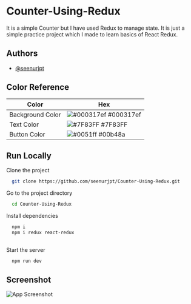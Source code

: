 
# Counter-Using-Redux

It is a simple Counter but I have used Redux to manage state.
It is just a simple practice project which I made to learn basics of React Redux.



## Authors

- [@seenurjpt](https://www.github.com/seenurjpt)

## Color Reference

| Color             | Hex                                                                |
| ----------------- | ------------------------------------------------------------------ |
| Background Color | ![#000317ef](https://via.placeholder.com/10/000317ef?text=+) #000317ef |
| Text Color | ![#7F83FF](https://via.placeholder.com/10/7F83FF?text=+) #7F83FF |
| Button Color | ![#0051ff](https://via.placeholder.com/10/0051ff?text=+) #00b48a |




## Run Locally

Clone the project

```bash
  git clone https://github.com/seenurjpt/Counter-Using-Redux.git
```

Go to the project directory

```bash
  cd Counter-Using-Redux
```

Install dependencies

```bash
  npm i
  npm i redux react-redux
  
```

Start the server

```bash
  npm run dev
```


## Screenshot

![App Screenshot](https://i.ibb.co/ZdhhTn8/image.png)
